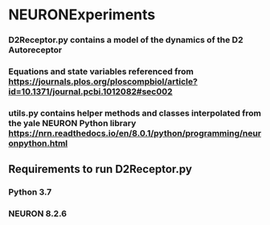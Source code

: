 # NEURONExperiments

### D2Receptor.py contains a model of the dynamics of the D2 Autoreceptor 
### Equations and state variables referenced from https://journals.plos.org/ploscompbiol/article?id=10.1371/journal.pcbi.1012082#sec002 

### utils.py contains helper methods and classes interpolated from the yale NEURON Python library https://nrn.readthedocs.io/en/8.0.1/python/programming/neuronpython.html 

## Requirements to run D2Receptor.py
### Python 3.7 
### NEURON 8.2.6
